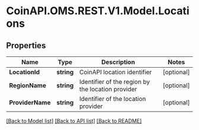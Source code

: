 
# CoinAPI.OMS.REST.V1.Model.Locations

## Properties

Name | Type | Description | Notes
------------ | ------------- | ------------- | -------------
**LocationId** | **string** | CoinAPI location identifier | [optional] 
**RegionName** | **string** | Identifier of the region by the location provider | [optional] 
**ProviderName** | **string** | Identifier of the location provider | [optional] 

[[Back to Model list]](../README.md#documentation-for-models)
[[Back to API list]](../README.md#documentation-for-api-endpoints)
[[Back to README]](../README.md)

